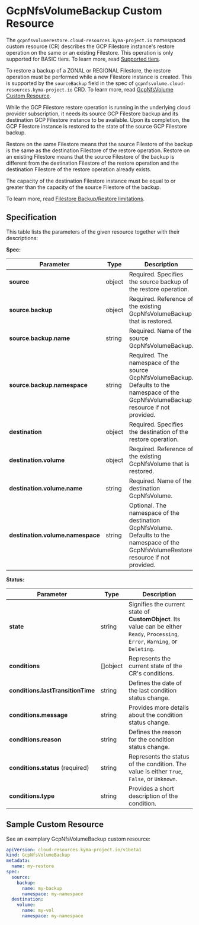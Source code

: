 # GcpNfsVolumeBackup Custom Resource

The `gcpnfsvolumerestore.cloud-resources.kyma-project.io` namespaced custom resource (CR) describes the GCP Filestore
instance's restore operation on the same or an existing Filestore. This operation is only supported for BASIC tiers.
To learn more, read [Supported tiers](https://cloud.google.com/filestore/docs/backup-restore).

To restore a backup of a ZONAL or REGIONAL Filestore, the restore operation must be performed while a new Filestore instance is created.
This is supported by the `sourceBackup` field in the spec of `gcpnfsvolume.cloud-resources.kyma-project.io` CRD. To learn more, read [GcpNfsVolume Custom Resource](./04-30-10-gcp-nfs-volume.md).

While the GCP Filestore restore operation is running in the underlying cloud provider subscription, it needs its source GCP 
Filestore backup and its destination GCP Filestore instance to be available. Upon its completion, the GCP Filestore instance
is restored to the state of the source GCP Filestore backup.

Restore on the same Filestore means that the source Filestore of the backup is the same as the destination Filestore of the restore operation.
Restore on an existing Filestore means that the source Filestore of the backup is different from the destination Filestore of the restore operation 
and the destination Filestore of the restore operation already exists.

The capacity of the destination Filestore instance must be equal to or greater than the capacity of the source Filestore of the backup.

To learn more, read [Filestore Backup/Restore limitations](https://cloud.google.com/filestore/docs/backups#limitations-storage).

## Specification <!-- {docsify-ignore} -->
This table lists the parameters of the given resource together with their descriptions:

**Spec:**

| Parameter                        | Type    | Description                                                                                                                             |
|----------------------------------|---------|-----------------------------------------------------------------------------------------------------------------------------------------|
| **source**                       | object  | Required. Specifies the source backup of the restore operation.                                                                         |
| **source.backup**                | object  | Required. Reference of the existing GcpNfsVolumeBackup that is restored.                                                                |
| **source.backup.name**           | string  | Required. Name of the source GcpNfsVolumeBackup.                                                                                        |
| **source.backup.namespace**      | string  | Required. The namespace of the source GcpNfsVolumeBackup. Defaults to the namespace of the GcpNfsVolumeBackup resource if not provided. |
| **destination**                  | object  | Required. Specifies the destination of the restore operation.                                                                           |
| **destination.volume**           | object  | Required. Reference of the existing GcpNfsVolume that is restored.                                                                      |
| **destination.volume.name**      | string  | Required. Name of the destination GcpNfsVolume.                                                                                         |
| **destination.volume.namespace** | string  | Optional. The namespace of the destination GcpNfsVolume. Defaults to the namespace of the GcpNfsVolumeRestore resource if not provided. |

**Status:**

| Parameter                         | Type       | Description                                                                                                                          |
|-----------------------------------|------------|--------------------------------------------------------------------------------------------------------------------------------------|
| **state**                         | string     | Signifies the current state of **CustomObject**. Its value can be either `Ready`, `Processing`, `Error`, `Warning`, or `Deleting`. |
| **conditions**                    | \[\]object | Represents the current state of the CR's conditions.                                                                                 |
| **conditions.lastTransitionTime** | string     | Defines the date of the last condition status change.                                                                                |
| **conditions.message**            | string     | Provides more details about the condition status change.                                                                             |
| **conditions.reason**             | string     | Defines the reason for the condition status change.                                                                                  |
| **conditions.status** (required)  | string     | Represents the status of the condition. The value is either `True`, `False`, or `Unknown`.                                           |
| **conditions.type**               | string     | Provides a short description of the condition.                                                                                       |


## Sample Custom Resource <!-- {docsify-ignore} -->

See an exemplary GcpNfsVolumeBackup custom resource:

```yaml
apiVersion: cloud-resources.kyma-project.io/v1beta1
kind: GcpNfsVolumeBackup
metadata:
  name: my-restore
spec:
  source:
    backup:
      name: my-backup
      namespace: my-namespace
  destination:
    volume:
      name: my-vol
      namespace: my-namespace
```
